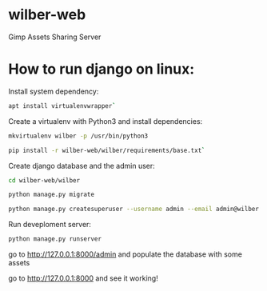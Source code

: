 # wilber-web
Gimp Assets Sharing Server

# How to run django on linux:

Install system dependency:

```bash
apt install virtualenvwrapper`
```
Create a virtualenv with Python3 and install dependencies:

```bash
mkvirtualenv wilber -p /usr/bin/python3

pip install -r wilber-web/wilber/requirements/base.txt`
```
Create django database and the admin user:


```bash
cd wilber-web/wilber

python manage.py migrate

python manage.py createsuperuser --username admin --email admin@wilber.org
```

Run deveploment server:

```bash
python manage.py runserver
```

go to http://127.0.0.1:8000/admin and populate the database with some assets

go to http://127.0.0.1:8000 and see it working!
